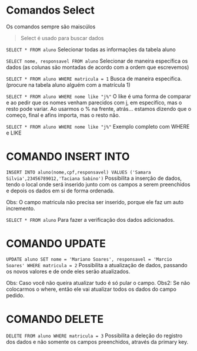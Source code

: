 # Comandos Select

Os comandos sempre são maiscúlos 

> Select é usado para buscar dados

`SELECT * FROM aluno` 
Selecionar todas as informações da tabela aluno

`SELECT nome, responsavel FROM aluno`
Selecionar de maneira específica os dados (as colunas são montadas de acordo com a ordem que escrevemos)

`SELECT * FROM aluno WHERE matricula = 1`
Busca de maneira específica. (procure na tabela aluno alguém com a matrícula 1)

`SELECT * FROM aluno WHERE nome like "j%"`
O like é uma forma de comparar e ao pedir que os nomes venham parecidos com j, em especifíco, mas o resto pode variar. Ao usarmos o % na frente, atrás... estamos dizendo que o começo, final e afins importa, mas o resto não.

`SELECT * FROM aluno WHERE nome like "j%"`
Exemplo completo com WHERE e LIKE


# COMANDO INSERT INTO

`INSERT INTO aluno(nome,cpf,responsavel) VALUES ('Samara Silvia',23456789012,'Taciana Sabino')`
Possibilita a inserção de dados, tendo o local onde será inserido junto com os campos a serem preenchidos e depois os dados em si de forma ordenada.

Obs: O campo matricula não precisa ser inserido, porque ele faz um auto incremento.

`SELECT * FROM aluno`
Para fazer a verificação dos dados adicionados.


# COMANDO UPDATE

`UPDATE aluno SET nome = 'Mariano Soares', responsavel = 'Marcio Soares' WHERE matricula = 2`
Possibilita a atualização de dados, passando os novos valores e de onde eles serão atualizados.

Obs: Caso você não queira atualizar tudo é só pular o campo.
Obs2: Se não colocarmos o where, então ele vai atualizar todos os dados do campo pedido.

# COMANDO DELETE

`DELETE FROM aluno WHERE matricula = 3`
Possibilita a deleção do registro dos dados e não somente os campos preenchidos, através da primary key.